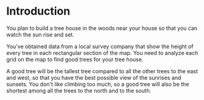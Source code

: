 # Introduction

You plan to build a tree house in the woods near your house so that you can watch the sun rise and set.

You've obtained data from a local survey company that show the height of every tree in each rectangular section of the map.
You need to analyze each grid on the map to find good trees for your tree house.

A good tree will be the tallest tree compared to all the other trees to the east and west, so that you have the best possible view of the sunrises and sunsets.
You don't like climbing too much, so a good tree will also be the shortest among all the trees to the north and to the south.
